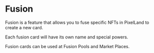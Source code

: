 # Fusion

Fusion is a feature that allows you to fuse specific NFTs in PixelLand to create a new card.

Each fusion card will have its own name and special powers.

Fusion cards can be used at Fusion Pools and Market Places.
